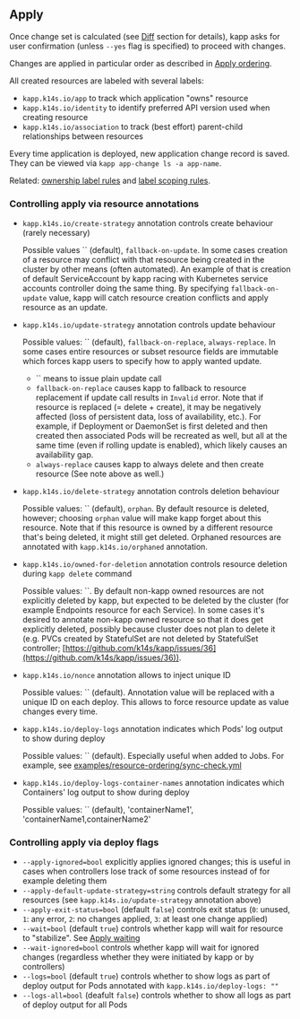 ## Apply

Once change set is calculated (see [Diff](diff.md) section for details), kapp asks for user confirmation (unless `--yes` flag is specified) to proceed with changes.

Changes are applied in particular order as described in [Apply ordering](apply-ordering.md).

All created resources are labeled with several labels:

- `kapp.k14s.io/app` to track which application "owns" resource
- `kapp.k14s.io/identity` to identify preferred API version used when creating resource
- `kapp.k14s.io/association` to track (best effort) parent-child relationships between resources

Every time application is deployed, new application change record is saved. They can be viewed via `kapp app-change ls -a app-name`.

Related: [ownership label rules](config.md) and [label scoping rules](config.md).

### Controlling apply via resource annotations

- `kapp.k14s.io/create-strategy` annotation controls create behaviour (rarely necessary)

  Possible values `` (default), `fallback-on-update`. In some cases creation of a resource may conflict with that resource being created in the cluster by other means (often automated). An example of that is creation of default ServiceAccount by kapp racing with Kubernetes service accounts controller doing the same thing. By specifying `fallback-on-update` value, kapp will catch resource creation conflicts and apply resource as an update.

- `kapp.k14s.io/update-strategy` annotation controls update behaviour

	Possible values: `` (default), `fallback-on-replace`, `always-replace`. In some cases entire resources or subset resource fields are immutable which forces kapp users to specify how to apply wanted update.

	- `` means to issue plain update call
	- `fallback-on-replace` causes kapp to fallback to resource replacement if update call results in `Invalid` error. Note that if resource is replaced (= delete + create), it may be negatively affected (loss of persistent data, loss of availability, etc.). For example, if Deployment or DaemonSet is first deleted and then created then associated Pods will be recreated as well, but all at the same time (even if rolling update is enabled), which likely causes an availability gap.
	- `always-replace` causes kapp to always delete and then create resource (See note above as well.)

- `kapp.k14s.io/delete-strategy` annotation controls deletion behaviour

	Possible values: `` (default), `orphan`. By default resource is deleted, however; choosing `orphan` value will make kapp forget about this resource. Note that if this resource is owned by a different resource that's being deleted, it might still get deleted. Orphaned resources are annotated with `kapp.k14s.io/orphaned` annotation.

- `kapp.k14s.io/owned-for-deletion` annotation controls resource deletion during `kapp delete` command

  Possible values: ``. By default non-kapp owned resources are not explicitly deleted by kapp, but expected to be deleted by the cluster (for example Endpoints resource for each Service). In some cases it's desired to annotate non-kapp owned resource so that it does get explicitly deleted, possibly because cluster does not plan to delete it (e.g. PVCs created by StatefulSet are not deleted by StatefulSet controller; [https://github.com/k14s/kapp/issues/36](https://github.com/k14s/kapp/issues/36)).

- `kapp.k14s.io/nonce` annotation allows to inject unique ID

    Possible values: `` (default). Annotation value will be replaced with a unique ID on each deploy. This allows to force resource update as value changes every time.

- `kapp.k14s.io/deploy-logs` annotation indicates which Pods' log output to show during deploy

    Possible values: `` (default). Especially useful when added to Jobs. For example, see [examples/resource-ordering/sync-check.yml](../examples/resource-ordering/sync-check.yml)

- `kapp.k14s.io/deploy-logs-container-names` annotation indicates which Containers' log output to show during deploy

    Possible values: `` (default), 'containerName1', 'containerName1,containerName2'
	
### Controlling apply via deploy flags

- `--apply-ignored=bool` explicitly applies ignored changes; this is useful in cases when controllers lose track of some resources instead of for example deleting them
- `--apply-default-update-strategy=string` controls default strategy for all resources (see `kapp.k14s.io/update-strategy` annotation above)
- `--apply-exit-status=bool` (default `false`) controls exit status (`0`: unused, `1`: any error, `2`: no changes applied, `3`: at least one change applied)
- `--wait=bool` (default `true`) controls whether kapp will wait for resource to "stabilize". See [Apply waiting](apply-waiting.md)
- `--wait-ignored=bool` controls whether kapp will wait for ignored changes (regardless whether they were initiated by kapp or by controllers)
- `--logs=bool` (default `true`) controls whether to show logs as part of deploy output for Pods annotated with `kapp.k14s.io/deploy-logs: ""`
- `--logs-all=bool` (deafult `false`) controls whether to show all logs as part of deploy output for all Pods
